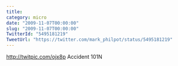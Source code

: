 ```yaml
---
title: 
category: micro
date: "2009-11-07T00:00:00"
slug: "2009-11-07T00:00:00"
TwitterId: "5495181219"
TweetUrl: "https://twitter.com/mark_philpot/status/5495181219"
---
```


http://twitpic.com/ojx8p Accident 101N
